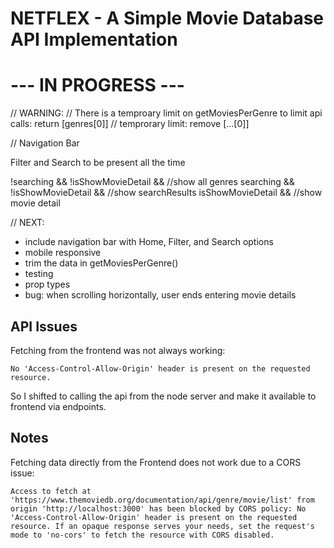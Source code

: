 # NETFLEX - A Simple Movie Database API Implementation

# --- IN PROGRESS ---

// WARNING:
// There is a temproary limit on getMoviesPerGenre to limit api calls:
    return [genres[0]] // temprorary limit: remove [...[0]]

// Navigation Bar

Filter and Search to be present all the time

!searching  && !isShowMovieDetail && //show all genres
searching && !isShowMovieDetail && //show searchResults
isShowMovieDetail && //show movie detail


// NEXT:
- include navigation bar with Home, Filter, and Search options
- mobile responsive
- trim the data in getMoviesPerGenre()
- testing
- prop types
- bug: when scrolling horizontally, user ends entering movie details


## API Issues

Fetching from the frontend was not always working:

```
No 'Access-Control-Allow-Origin' header is present on the requested resource.
```

So I shifted to calling the api from the node server and make it available to frontend via endpoints.



## Notes

Fetching data directly from the Frontend does not work due to a CORS issue:
```
Access to fetch at 'https://www.themoviedb.org/documentation/api/genre/movie/list' from origin 'http://localhost:3000' has been blocked by CORS policy: No 'Access-Control-Allow-Origin' header is present on the requested resource. If an opaque response serves your needs, set the request's mode to 'no-cors' to fetch the resource with CORS disabled.
```
